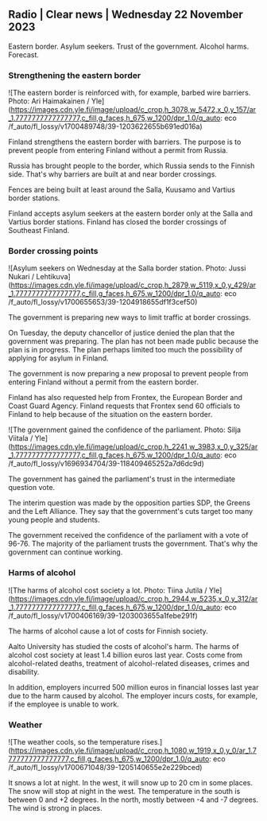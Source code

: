 ## Radio \| Clear news \| Wednesday 22 November 2023

Eastern border. Asylum seekers. Trust of the government. Alcohol harms. Forecast.

### Strengthening the eastern border

![The eastern border is reinforced with, for example, barbed wire barriers. Photo: Ari Haimakainen / Yle](https://images.cdn.yle.fi/image/upload/c_crop,h_3078,w_5472,x_0,y_157/ar_1.7777777777777777,c_fill,g_faces,h_675,w_1200/dpr_1.0/q_auto: eco /f_auto/fl_lossy/v1700489748/39-1203622655b691ed016a)

Finland strengthens the eastern border with barriers. The purpose is to prevent people from entering Finland without a permit from Russia.

Russia has brought people to the border, which Russia sends to the Finnish side. That's why barriers are built at and near border crossings.

Fences are being built at least around the Salla, Kuusamo and Vartius border stations.

Finland accepts asylum seekers at the eastern border only at the Salla and Vartius border stations. Finland has closed the border crossings of Southeast Finland.

### Border crossing points

![Asylum seekers on Wednesday at the Salla border station. Photo: Jussi Nukari / Lehtikuva](https://images.cdn.yle.fi/image/upload/c_crop,h_2879,w_5119,x_0,y_429/ar_1.7777777777777777,c_fill,g_faces,h_675,w_1200/dpr_1.0/q_auto: eco /f_auto/fl_lossy/v1700655653/39-1204918655df1f3cef50)

The government is preparing new ways to limit traffic at border crossings.

On Tuesday, the deputy chancellor of justice denied the plan that the government was preparing. The plan has not been made public because the plan is in progress. The plan perhaps limited too much the possibility of applying for asylum in Finland.

The government is now preparing a new proposal to prevent people from entering Finland without a permit from the eastern border.

Finland has also requested help from Frontex, the European Border and Coast Guard Agency. Finland requests that Frontex send 60 officials to Finland to help because of the situation on the eastern border.

![The government gained the confidence of the parliament. Photo: Silja Viitala / Yle](https://images.cdn.yle.fi/image/upload/c_crop,h_2241,w_3983,x_0,y_325/ar_1.7777777777777777,c_fill,g_faces,h_675,w_1200/dpr_1.0/q_auto: eco /f_auto/fl_lossy/v1696934704/39-118409465252a7d6dc9d)

The government has gained the parliament's trust in the intermediate question vote.

The interim question was made by the opposition parties SDP, the Greens and the Left Alliance. They say that the government's cuts target too many young people and students.

The government received the confidence of the parliament with a vote of 96-76. The majority of the parliament trusts the government. That's why the government can continue working.

### Harms of alcohol

![The harms of alcohol cost society a lot. Photo: Tiina Jutila / Yle](https://images.cdn.yle.fi/image/upload/c_crop,h_2944,w_5235,x_0,y_312/ar_1.7777777777777777,c_fill,g_faces,h_675,w_1200/dpr_1.0/q_auto: eco /f_auto/fl_lossy/v1700406169/39-1203003655a1febe291f)

The harms of alcohol cause a lot of costs for Finnish society.

Aalto University has studied the costs of alcohol's harm. The harms of alcohol cost society at least 1.4 billion euros last year. Costs come from alcohol-related deaths, treatment of alcohol-related diseases, crimes and disability.

In addition, employers incurred 500 million euros in financial losses last year due to the harm caused by alcohol. The employer incurs costs, for example, if the employee is unable to work.

### Weather

![The weather cools, so the temperature rises.](https://images.cdn.yle.fi/image/upload/c_crop,h_1080,w_1919,x_0,y_0/ar_1.7777777777777777,c_fill,g_faces,h_675,w_1200/dpr_1.0/q_auto: eco /f_auto/fl_lossy/v1700671048/39-1205140655e2e229bced)

It snows a lot at night. In the west, it will snow up to 20 cm in some places. The snow will stop at night in the west. The temperature in the south is between 0 and +2 degrees. In the north, mostly between -4 and -7 degrees. The wind is strong in places.
